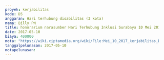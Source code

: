 ```yaml
---
proyek: kerjabilitas
kode: D5
anggaran: Hari terhubung disabilitas (3 kota)
nama: Billy PN
title: honorarium narasumber Hari Terhubung Inklusi Surabaya 10 Mei 2017 a.n Budi Raharjo Dinaskertrans Jatim
date: 2017-05-10
biaya: 400000
nota: "https://wiki.ciptamedia.org/wiki/File:Mei_10_2017_kerjabilitas_D5_narsum_dinaskertrans_billy.jpg"
tanggalpelunasan: 2017-05-10
notapelunasan:
---
```

